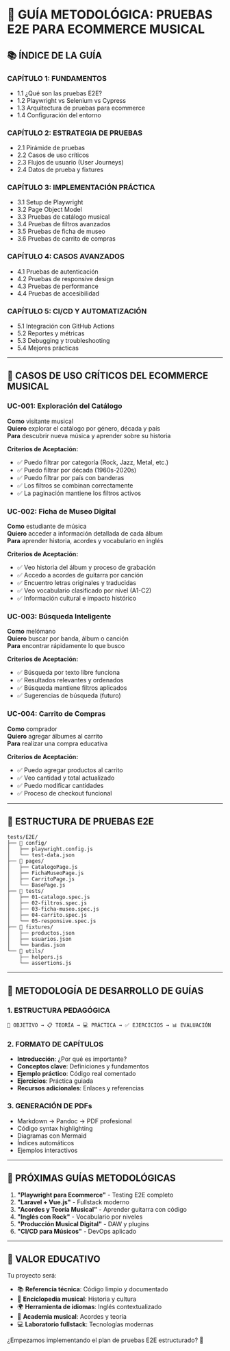 # 🎸 GUÍA METODOLÓGICA: PRUEBAS E2E PARA ECOMMERCE MUSICAL

## 📚 **ÍNDICE DE LA GUÍA**

### **CAPÍTULO 1: FUNDAMENTOS**
- 1.1 ¿Qué son las pruebas E2E?
- 1.2 Playwright vs Selenium vs Cypress
- 1.3 Arquitectura de pruebas para ecommerce
- 1.4 Configuración del entorno

### **CAPÍTULO 2: ESTRATEGIA DE PRUEBAS**
- 2.1 Pirámide de pruebas
- 2.2 Casos de uso críticos
- 2.3 Flujos de usuario (User Journeys)
- 2.4 Datos de prueba y fixtures

### **CAPÍTULO 3: IMPLEMENTACIÓN PRÁCTICA**
- 3.1 Setup de Playwright
- 3.2 Page Object Model
- 3.3 Pruebas de catálogo musical
- 3.4 Pruebas de filtros avanzados
- 3.5 Pruebas de ficha de museo
- 3.6 Pruebas de carrito de compras

### **CAPÍTULO 4: CASOS AVANZADOS**
- 4.1 Pruebas de autenticación
- 4.2 Pruebas de responsive design
- 4.3 Pruebas de performance
- 4.4 Pruebas de accesibilidad

### **CAPÍTULO 5: CI/CD Y AUTOMATIZACIÓN**
- 5.1 Integración con GitHub Actions
- 5.2 Reportes y métricas
- 5.3 Debugging y troubleshooting
- 5.4 Mejores prácticas

---

## 🎯 **CASOS DE USO CRÍTICOS DEL ECOMMERCE MUSICAL**

### **UC-001: Exploración del Catálogo**
**Como** visitante musical  
**Quiero** explorar el catálogo por género, década y país  
**Para** descubrir nueva música y aprender sobre su historia  

**Criterios de Aceptación:**
- ✅ Puedo filtrar por categoría (Rock, Jazz, Metal, etc.)
- ✅ Puedo filtrar por década (1960s-2020s)
- ✅ Puedo filtrar por país con banderas
- ✅ Los filtros se combinan correctamente
- ✅ La paginación mantiene los filtros activos

### **UC-002: Ficha de Museo Digital**
**Como** estudiante de música  
**Quiero** acceder a información detallada de cada álbum  
**Para** aprender historia, acordes y vocabulario en inglés  

**Criterios de Aceptación:**
- ✅ Veo historia del álbum y proceso de grabación
- ✅ Accedo a acordes de guitarra por canción
- ✅ Encuentro letras originales y traducidas
- ✅ Veo vocabulario clasificado por nivel (A1-C2)
- ✅ Información cultural e impacto histórico

### **UC-003: Búsqueda Inteligente**
**Como** melómano  
**Quiero** buscar por banda, álbum o canción  
**Para** encontrar rápidamente lo que busco  

**Criterios de Aceptación:**
- ✅ Búsqueda por texto libre funciona
- ✅ Resultados relevantes y ordenados
- ✅ Búsqueda mantiene filtros aplicados
- ✅ Sugerencias de búsqueda (futuro)

### **UC-004: Carrito de Compras**
**Como** comprador  
**Quiero** agregar álbumes al carrito  
**Para** realizar una compra educativa  

**Criterios de Aceptación:**
- ✅ Puedo agregar productos al carrito
- ✅ Veo cantidad y total actualizado
- ✅ Puedo modificar cantidades
- ✅ Proceso de checkout funcional

---

## 🧪 **ESTRUCTURA DE PRUEBAS E2E**

```
tests/E2E/
├── 📁 config/
│   ├── playwright.config.js
│   └── test-data.json
├── 📁 pages/
│   ├── CatalogoPage.js
│   ├── FichaMuseoPage.js
│   ├── CarritoPage.js
│   └── BasePage.js
├── 📁 tests/
│   ├── 01-catalogo.spec.js
│   ├── 02-filtros.spec.js
│   ├── 03-ficha-museo.spec.js
│   ├── 04-carrito.spec.js
│   └── 05-responsive.spec.js
├── 📁 fixtures/
│   ├── productos.json
│   ├── usuarios.json
│   └── bandas.json
└── 📁 utils/
    ├── helpers.js
    └── assertions.js
```

---

## 📖 **METODOLOGÍA DE DESARROLLO DE GUÍAS**

### **1. ESTRUCTURA PEDAGÓGICA**
```
🎯 OBJETIVO → 📋 TEORÍA → 💻 PRÁCTICA → ✅ EJERCICIOS → 📊 EVALUACIÓN
```

### **2. FORMATO DE CAPÍTULOS**
- **Introducción**: ¿Por qué es importante?
- **Conceptos clave**: Definiciones y fundamentos
- **Ejemplo práctico**: Código real comentado
- **Ejercicios**: Práctica guiada
- **Recursos adicionales**: Enlaces y referencias

### **3. GENERACIÓN DE PDFs**
- Markdown → Pandoc → PDF profesional
- Código syntax highlighting
- Diagramas con Mermaid
- Índices automáticos
- Ejemplos interactivos

---

## 🎸 **PRÓXIMAS GUÍAS METODOLÓGICAS**

1. **"Playwright para Ecommerce"** - Testing E2E completo
2. **"Laravel + Vue.js"** - Fullstack moderno
3. **"Acordes y Teoría Musical"** - Aprender guitarra con código
4. **"Inglés con Rock"** - Vocabulario por niveles
5. **"Producción Musical Digital"** - DAW y plugins
6. **"CI/CD para Músicos"** - DevOps aplicado

---

## 🚀 **VALOR EDUCATIVO**

Tu proyecto será:
- 📚 **Referencia técnica**: Código limpio y documentado
- 🎵 **Enciclopedia musical**: Historia y cultura
- 🌍 **Herramienta de idiomas**: Inglés contextualizado
- 🎸 **Academia musical**: Acordes y teoría
- 💻 **Laboratorio fullstack**: Tecnologías modernas

¿Empezamos implementando el plan de pruebas E2E estructurado? 🎯